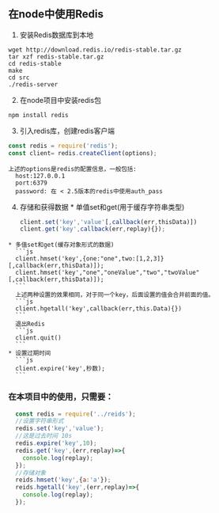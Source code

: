 ## 在node中使用Redis
  1. 安装Redis数据库到本地
```
wget http://download.redis.io/redis-stable.tar.gz
tar xzf redis-stable.tar.gz
cd redis-stable
make
cd src
./redis-server
```
  2. 在node项目中安装redis包
```
npm install redis
```
  3. 引入redis库，创建redis客户端
```js
const redis = require('redis');
const client= redis.createClient(options);
```   
    上述的options是redis的配置信息，一般包括:  
      host:127.0.0.1
      port:6379
      password: 在 < 2.5版本的redis中使用auth_pass
  4. 存储和获得数据
    * 单值set和get(用于缓存字符串类型)  
      ```js
      client.set('key','value'[,callback(err,thisData)])
      client.get('key',callback(err,replay){});
      ```
    * 多值set和get(缓存对象形式的数据)  
      ```js
      client.hmset('key',{one:"one",two:[1,2,3]}[,callback(err,thisData)]);
      client.hmset('key',"one","oneValue","two","twoValue"[,callback(err,thisData)]);
      ```   
      上述两种设置的效果相同，对于同一个key，后面设置的值会合并前面的值。  
      ```js
      client.hgetall('key',callback(err,this.Data){})
      ```
      退出Redis
      ```js
      client.quit()
      ```
    * 设置过期时间  
      ```js
      client.expire('key',秒数);
      ```
### 在本项目中的使用，只需要：
```js
  const redis = require('../reids');
  //设置字符串形式
  redis.set('key','value');
  //这是过去时间 10s
  redis.expire('key',10);
  redis.get('key',(err,replay)=>{
    console.log(replay);
  });
  //存储对象
  reids.hmset('key',{a:'a'});
  reids.hgetall('key',(err,replay)=>{
    console.log(replay);
  });
```

